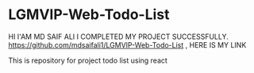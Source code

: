 # LGMVIP-Web-Todo-List

HI I'AM MD SAIF ALI I COMPLETED MY PROJECT SUCCESSFULLY. https://github.com/mdsaifali1/LGMVIP-Web-Todo-List , HERE IS MY LINK

This is repository for project todo list using react
